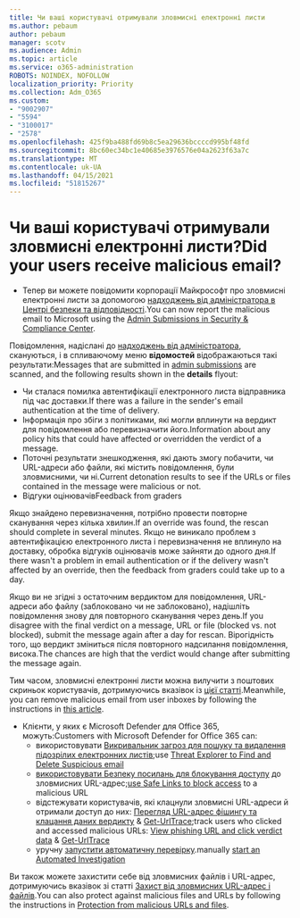 ```yaml
---
title: Чи ваші користувачі отримували зловмисні електронні листи
ms.author: pebaum
author: pebaum
manager: scotv
ms.audience: Admin
ms.topic: article
ms.service: o365-administration
ROBOTS: NOINDEX, NOFOLLOW
localization_priority: Priority
ms.collection: Adm_O365
ms.custom:
- "9002907"
- "5594"
- "3100017"
- "2578"
ms.openlocfilehash: 425f9ba488fd69b8c5ea29636bccccd995bf48fd
ms.sourcegitcommit: 8bc60ec34bc1e40685e3976576e04a2623f63a7c
ms.translationtype: MT
ms.contentlocale: uk-UA
ms.lasthandoff: 04/15/2021
ms.locfileid: "51815267"
---
```

# <a name="did-your-users-receive-malicious-email"></a><span data-ttu-id="70a6a-102">Чи ваші користувачі отримували зловмисні електронні листи?</span><span class="sxs-lookup"><span data-stu-id="70a6a-102">Did your users receive malicious email?</span></span>

- <span data-ttu-id="70a6a-103">Тепер ви можете повідомити корпорації Майкрософт про зловмисні електронні листи за допомогою [надходжень від адміністратора в Центрі безпеки та відповідності](https://sip.protection.office.com/reportsubmission).</span><span class="sxs-lookup"><span data-stu-id="70a6a-103">You can now report the malicious email to Microsoft using the [Admin Submissions in Security & Compliance Center](https://sip.protection.office.com/reportsubmission).</span></span>

<span data-ttu-id="70a6a-104">Повідомлення, надіслані до [надходжень від адміністратора](https://sip.protection.office.com/reportsubmission), скануються, і в спливаючому меню **відомостей** відображаються такі результати:</span><span class="sxs-lookup"><span data-stu-id="70a6a-104">Messages that are submitted in [admin submissions](https://sip.protection.office.com/reportsubmission) are scanned, and the following results shown in the **details** flyout:</span></span>

- <span data-ttu-id="70a6a-105">Чи сталася помилка автентифікації електронного листа відправника під час доставки.</span><span class="sxs-lookup"><span data-stu-id="70a6a-105">If there was a failure in the sender's email authentication at the time of delivery.</span></span>
- <span data-ttu-id="70a6a-106">Інформація про збіги з політиками, які могли вплинути на вердикт для повідомлення або перевизначити його.</span><span class="sxs-lookup"><span data-stu-id="70a6a-106">Information about any policy hits that could have affected or overridden the verdict of a message.</span></span>
- <span data-ttu-id="70a6a-107">Поточні результати знешкодження, які дають змогу побачити, чи URL-адреси або файли, які містить повідомлення, були зловмисними, чи ні.</span><span class="sxs-lookup"><span data-stu-id="70a6a-107">Current detonation results to see if the URLs or files contained in the message were malicious or not.</span></span>
- <span data-ttu-id="70a6a-108">Відгуки оцінювачів</span><span class="sxs-lookup"><span data-stu-id="70a6a-108">Feedback from graders</span></span>

<span data-ttu-id="70a6a-109">Якщо знайдено перевизначення, потрібно провести повторне сканування через кілька хвилин.</span><span class="sxs-lookup"><span data-stu-id="70a6a-109">If an override was found, the rescan should complete in several minutes.</span></span> <span data-ttu-id="70a6a-110">Якщо не виникало проблем з автентифікацією електронного листа і перевизначення не вплинуло на доставку, обробка відгуків оцінювачів може зайняти до одного дня.</span><span class="sxs-lookup"><span data-stu-id="70a6a-110">If there wasn't a problem in email authentication or if the delivery wasn't affected by an override, then the feedback from graders could take up to a day.</span></span>

<span data-ttu-id="70a6a-111">Якщо ви не згідні з остаточним вердиктом для повідомлення, URL-адреси або файлу (заблоковано чи не заблоковано), надішліть повідомлення знову для повторного сканування через день.</span><span class="sxs-lookup"><span data-stu-id="70a6a-111">If you disagree with the final verdict on a message, URL or file (blocked vs. not blocked), submit the message again after a day for rescan.</span></span> <span data-ttu-id="70a6a-112">Вірогідність того, що вердикт зміниться після повторного надсилання повідомлення, висока.</span><span class="sxs-lookup"><span data-stu-id="70a6a-112">The chances are high that the verdict would change after submitting the message again.</span></span>

<span data-ttu-id="70a6a-113">Тим часом, зловмисні електронні листи можна вилучити з поштових скриньок користувачів, дотримуючись вказівок із [цієї статті](https://docs.microsoft.com/microsoft-365/compliance/search-for-and-delete-messages-in-your-organization).</span><span class="sxs-lookup"><span data-stu-id="70a6a-113">Meanwhile, you can remove malicious email from user inboxes by following the instructions in [this article](https://docs.microsoft.com/microsoft-365/compliance/search-for-and-delete-messages-in-your-organization).</span></span>

- <span data-ttu-id="70a6a-114">Клієнти, у яких є Microsoft Defender для Office 365, можуть:</span><span class="sxs-lookup"><span data-stu-id="70a6a-114">Customers with Microsoft Defender for Office 365 can:</span></span>
    - <span data-ttu-id="70a6a-115">використовувати [Викривальник загроз для пошуку та видалення підозрілих електронних листів](https://docs.microsoft.com/microsoft-365/security/office-365-security/investigate-malicious-email-that-was-delivered);</span><span class="sxs-lookup"><span data-stu-id="70a6a-115">use [Threat Explorer to Find and Delete Suspicious email](https://docs.microsoft.com/microsoft-365/security/office-365-security/investigate-malicious-email-that-was-delivered)</span></span>
    - <span data-ttu-id="70a6a-116">[використовувати Безпеку посилань для блокування доступу](https://docs.microsoft.com/microsoft-365/security/office-365-security/atp-safe-links) до зловмисних URL-адрес;</span><span class="sxs-lookup"><span data-stu-id="70a6a-116">[use Safe Links to block access](https://docs.microsoft.com/microsoft-365/security/office-365-security/atp-safe-links) to a malicious URL</span></span>
    - <span data-ttu-id="70a6a-117">відстежувати користувачів, які клацнули зловмисні URL-адреси й отримали доступ до них: [Перегляд URL-адрес фішингу та клацання даних вердикту](https://docs.microsoft.com/microsoft-365/security/office-365-security/threat-explorer) & [Get-UrlTrace](https://docs.microsoft.com/powershell/module/exchange/get-urltrace);</span><span class="sxs-lookup"><span data-stu-id="70a6a-117">track users who clicked and accessed malicious URLs: [View phishing URL and click verdict data](https://docs.microsoft.com/microsoft-365/security/office-365-security/threat-explorer) & [Get-UrlTrace](https://docs.microsoft.com/powershell/module/exchange/get-urltrace)</span></span>
    - <span data-ttu-id="70a6a-118">уручну [запустити автоматичну перевірку](https://docs.microsoft.com/microsoft-365/security/office-365-security/automated-investigation-response-office).</span><span class="sxs-lookup"><span data-stu-id="70a6a-118">manually [start an Automated Investigation](https://docs.microsoft.com/microsoft-365/security/office-365-security/automated-investigation-response-office)</span></span>

<span data-ttu-id="70a6a-119">Ви також можете захистити себе від зловмисних файлів і URL-адрес, дотримуючись вказівок зі статті [Захист від зловмисних URL-адрес і файлів](https://docs.microsoft.com/microsoft-365/security/office-365-security/protect-against-threats).</span><span class="sxs-lookup"><span data-stu-id="70a6a-119">You can also protect against malicious files and URLs by following the instructions in [Protection from malicious URLs and files](https://docs.microsoft.com/microsoft-365/security/office-365-security/protect-against-threats).</span></span>